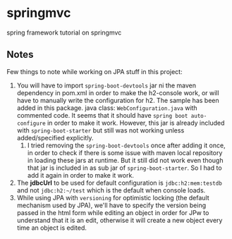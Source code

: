 # springmvc
spring framework tutorial on springmvc

## Notes
Few things to note while working on JPA stuff in this project:
1. You will have to import `spring-boot-devtools` jar ni the maven dependency in pom.xml in order to make the h2-console 
work, or will have to manually write the configuration for h2. The sample has been added in this package. java class:
`WebConfiguration.java` with commented code. It seems that it should have `spring boot auto-configure` in order to make 
it work. However, this jar is already included with `spring-boot-starter` but still was not working unless 
added/specified explicitly. 
    1. I tried removing the `spring-boot-devtools` once after adding it once, in order to check if there is some issue 
    with maven local repository in loading these jars at runtime. But it still did not work even though that jar is 
    included in as sub jar of `spring-boot-starter`. So I had to add it again in order to make it work.     
1. The **jdbcUrl** to be used for default configuration is `jdbc:h2:mem:testdb` and not `jdbc:h2:~/test` which is the 
default when console loads.  
1. While using JPA with `versioning` for optimistic locking (the default mechanism used by JPA), we'll have to specify 
the version being passed in the html form while editing an object in order for JPw to understand that it is an edit, 
otherwise it will create a new object every time an object is edited. 

